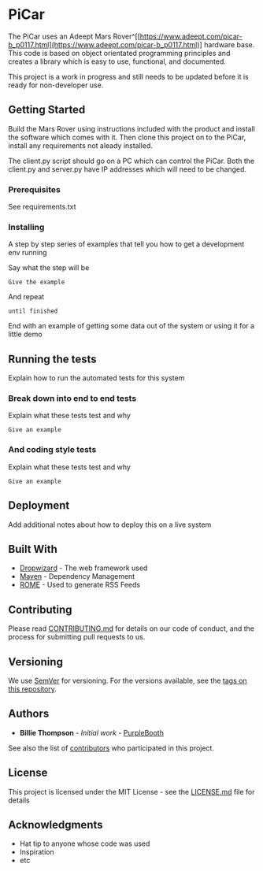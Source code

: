 # PiCar

The PiCar uses an Adeept Mars Rover^[[https://www.adeept.com/picar-b_p0117.html](https://www.adeept.com/picar-b_p0117.html)] hardware base. 
This code is based on object orientated programming principles and creates a library which is easy to use, functional, and documented.

This project is a work in progress and still needs to be updated before it is ready for non-developer use.

## Getting Started

Build the Mars Rover using instructions included with the product and install the software which comes with it.
Then clone this project on to the PiCar, install any requirements not aleady installed.

The client.py script should go on a PC which can control the PiCar.
Both the client.py and server.py have IP addresses which will need to be changed.

### Prerequisites

See requirements.txt

### Installing

A step by step series of examples that tell you how to get a development env running

Say what the step will be

```
Give the example
```

And repeat

```
until finished
```

End with an example of getting some data out of the system or using it for a little demo

## Running the tests

Explain how to run the automated tests for this system

### Break down into end to end tests

Explain what these tests test and why

```
Give an example
```

### And coding style tests

Explain what these tests test and why

```
Give an example
```

## Deployment

Add additional notes about how to deploy this on a live system

## Built With

* [Dropwizard](http://www.dropwizard.io/1.0.2/docs/) - The web framework used
* [Maven](https://maven.apache.org/) - Dependency Management
* [ROME](https://rometools.github.io/rome/) - Used to generate RSS Feeds

## Contributing

Please read [CONTRIBUTING.md](https://gist.github.com/PurpleBooth/b24679402957c63ec426) for details on our code of conduct, and the process for submitting pull requests to us.

## Versioning

We use [SemVer](http://semver.org/) for versioning. For the versions available, see the [tags on this repository](https://github.com/your/project/tags). 

## Authors

* **Billie Thompson** - *Initial work* - [PurpleBooth](https://github.com/PurpleBooth)

See also the list of [contributors](https://github.com/your/project/contributors) who participated in this project.

## License

This project is licensed under the MIT License - see the [LICENSE.md](LICENSE.md) file for details

## Acknowledgments

* Hat tip to anyone whose code was used
* Inspiration
* etc

